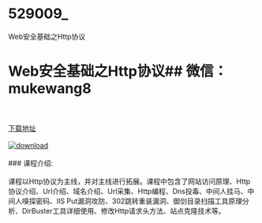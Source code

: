 # 529009_
Web安全基础之Http协议
# Web安全基础之Http协议## 微信：mukewang8
<br/></br>[下载地址](http://www.36tz.cn/article/529009 "下载地址")
<br/></br>[![download](http://36tz.cn/muke_img/2019_11_356-79-300x180.jpg "下载地址")](http://www.36tz.cn/article/529009 "下载地址")
<br/></br>### 课程介绍:<br/></br>课程以Http协议为主线，并对主线进行拓展。课程中包含了网站访问原理、Http协议介绍、Url介绍、域名介绍、Url采集、Http编程、Dns投毒、中间人挂马、中间人嗅探密码、IIS Put漏洞攻防、302跳转重装漏洞、御剑目录扫描工具原理分析、DirBuster工具详细使用、修改Http请求头方法、站点克隆技术等。


 
